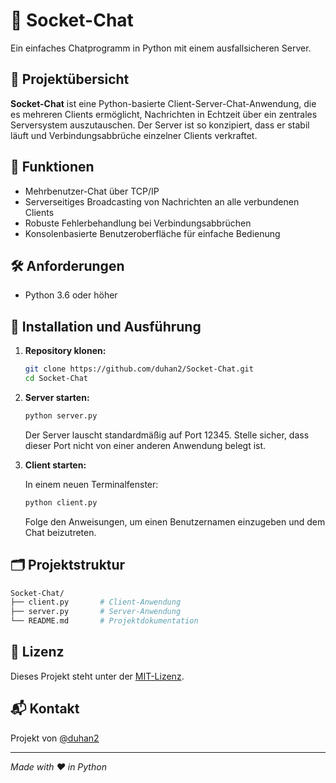 # 💬 Socket-Chat

Ein einfaches Chatprogramm in Python mit einem ausfallsicheren Server.

## 📌 Projektübersicht

**Socket-Chat** ist eine Python-basierte Client-Server-Chat-Anwendung, die es mehreren Clients ermöglicht, Nachrichten in Echtzeit über ein zentrales Serversystem auszutauschen. Der Server ist so konzipiert, dass er stabil läuft und Verbindungsabbrüche einzelner Clients verkraftet.

## 🧰 Funktionen

- Mehrbenutzer-Chat über TCP/IP
- Serverseitiges Broadcasting von Nachrichten an alle verbundenen Clients
- Robuste Fehlerbehandlung bei Verbindungsabbrüchen
- Konsolenbasierte Benutzeroberfläche für einfache Bedienung

## 🛠️ Anforderungen

- Python 3.6 oder höher

## 🚀 Installation und Ausführung

1. **Repository klonen:**

   ```bash
   git clone https://github.com/duhan2/Socket-Chat.git
   cd Socket-Chat


2. **Server starten:**

   ```bash
   python server.py
   ```

   Der Server lauscht standardmäßig auf Port 12345. Stelle sicher, dass dieser Port nicht von einer anderen Anwendung belegt ist.

3. **Client starten:**

   In einem neuen Terminalfenster:

   ```bash
   python client.py
   ```

   Folge den Anweisungen, um einen Benutzernamen einzugeben und dem Chat beizutreten.

## 🗂️ Projektstruktur

```bash
Socket-Chat/
├── client.py       # Client-Anwendung
├── server.py       # Server-Anwendung
└── README.md       # Projektdokumentation
```

## 📄 Lizenz

Dieses Projekt steht unter der [MIT-Lizenz](LICENSE).


## 📬 Kontakt

Projekt von [@duhan2](https://github.com/duhan2)

---

*Made with ❤️ in Python*

```


